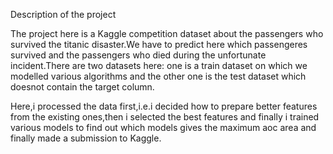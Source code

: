 Description of the project

The project here is a Kaggle competition dataset about the passengers who survived the titanic disaster.We have to predict here which passengeres survived and the passengers who died during the unfortunate incident.There are two datasets here: one is a train dataset on which we modelled various algorithms and the other one is the test dataset which doesnot contain the target column.

Here,i processed the data first,i.e.i decided how to prepare better features from the existing ones,then i selected the best features and finally i trained various models to find out which models gives the maximum aoc area and finally made a submission to Kaggle.
